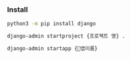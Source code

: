 ### Install

```bash
python3 -m pip install django
```

```bash
django-admin startproject {프로젝트 명} .
```

```bash
django-admin startapp {앱이름}
```